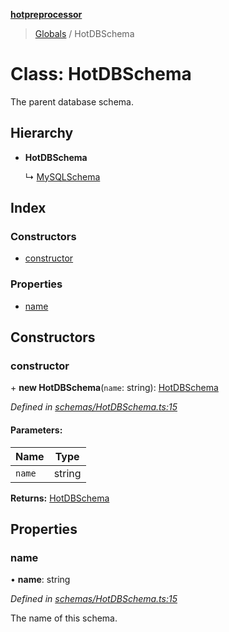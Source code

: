 **[hotpreprocessor](../README.md)**

> [Globals](../globals.md) / HotDBSchema

# Class: HotDBSchema

The parent database schema.

## Hierarchy

* **HotDBSchema**

  ↳ [MySQLSchema](mysqlschema.md)

## Index

### Constructors

* [constructor](hotdbschema.md#constructor)

### Properties

* [name](hotdbschema.md#name)

## Constructors

### constructor

\+ **new HotDBSchema**(`name`: string): [HotDBSchema](hotdbschema.md)

*Defined in [schemas/HotDBSchema.ts:15](https://github.com/OurFreeLight/HotPreprocessor/blob/086eb28/src/schemas/HotDBSchema.ts#L15)*

#### Parameters:

Name | Type |
------ | ------ |
`name` | string |

**Returns:** [HotDBSchema](hotdbschema.md)

## Properties

### name

•  **name**: string

*Defined in [schemas/HotDBSchema.ts:15](https://github.com/OurFreeLight/HotPreprocessor/blob/086eb28/src/schemas/HotDBSchema.ts#L15)*

The name of this schema.
